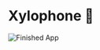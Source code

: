 


# Xylophone 🎹





![Finished App](https://github.com/londonappbrewery/Images/blob/master/xylophone-flutter.png)

